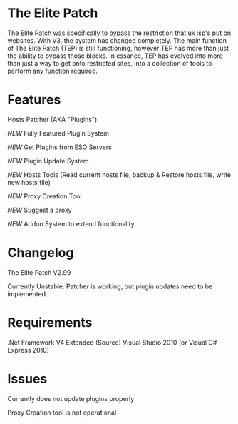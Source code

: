 The Elite Patch
==========
The Elite Patch was specifically to bypass the restriction that uk isp's put on websites. With V3, the system has changed completely. The main function of The Elite Patch (TEP) is still functioning, however TEP has more than just the ability to bypass those blocks. In essance, TEP has evolved into more than just a way to get onto restricted sites, into a collection of tools to perform any function required.

Features
==========
Hosts Patcher (AKA "Plugins")

*NEW* Fully Featured Plugin System

*NEW* Get Plugins from ESO Servers

*NEW* Plugin Update System

*NEW* Hosts Tools (Read current hosts file, backup & Restore hosts file, write new hosts file)

*NEW* Proxy Creation Tool

*NEW* Suggest a proxy

*NEW* Addon System to extend functionality


Changelog
==========
The Elite Patch V2.99

Currently Unstable. Patcher is working, but plugin updates need to be implemented. 


Requirements
==========
.Net Framework V4 Extended
(Source) Visual Studio 2010 (or Visual C# Express 2010)

Issues
==========
Currently does not update plugins properly

Proxy Creation tool is not operational